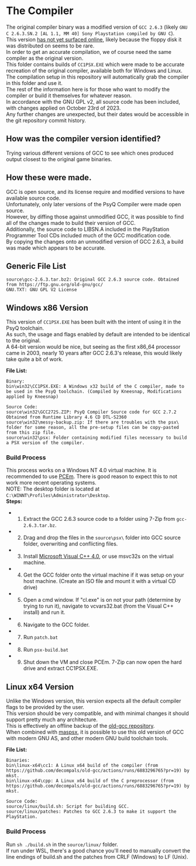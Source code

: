 # The Compiler
The original compiler binary was a modified version of `GCC 2.6.3` (likely `GNU C 2.6.3.SN.2 [AL 1.1, MM 40] Sony Playstation compiled by GNU C`).  
This version [has not yet surfaced online](https://www.psxdev.net/forum/viewtopic.php?f=28&p=22761), likely because the floppy disk it was distributed on seems to be rare.  
In order to get an accurate compilation, we of course need the same compiler as the original version.  
This folder contains builds of `CC1PSX.EXE` which were made to be accurate recreation of the original compiler, available both for Windows and Linux.  
The compilation setup in this repository will automatically grab the compiler in this folder and use it.  
The rest of the information here is for those who want to modify the compiler or build it themselves for whatever reason.  
In accordance with the GNU GPL v2, all source code has been included, with changes applied on October 23rd of 2023.  
Any further changes are unexpected, but their dates would be accessible in the git repository commit history.  

## How was the compiler version identified?  
Trying various different versions of GCC to see which ones produced output closest to the original game binaries.  

## How these were made.  
GCC is open source, and its license require and modified versions to have available source code.  
Unfortunately, only later versions of the PsyQ Compiler were made open source.  
However, by diffing those against unmodified GCC, it was possible to find all of the changes made to build their version of GCC.  
Additionally, the source code to LIBSN.A included in the PlayStation Programmer Tool CDs included much of the GCC modification code.  
By copying the changes onto an unmodified version of GCC 2.6.3, a build was made which appears to be accurate.  

## Generic File List
```
source\gcc-2.6.3.tar.bz2: Original GCC 2.6.3 source code. Obtained from https://ftp.gnu.org/old-gnu/gcc/
GNU.TXT: GNU GPL V2 License
```

## Windows x86 Version
This version of `CC1PSX.EXE` has been built with the intent of using it in the PsyQ toolchain.  
As such, the usage and flags enabled by default are intended to be identical to the original.  
A 64-bit version would be nice, but seeing as the first x86_64 processor came in 2003, nearly 10 years after GCC 2.6.3's release, this would likely take quite a bit of work.  

**File List:**  
```
Binary:
bin\win32\CC1PSX.EXE: A Windows x32 build of the C compiler, made to be used in the PsyQ toolchain. (Compiled by Kneesnap, Modifications applied by Kneesnap)

Source Code:
source\win32\GCC272S.ZIP: PsyQ Compiler Source code for GCC 2.7.2 Obtained from Runtime Library 4.6 CD DTL-S2360
source\win32\messy-backup.zip: If there are troubles with the psx\ folder for some reason, all the pre-setup files can be copy-pasted from this zip file.
source\win32\psx: Folder containing modified files necessary to build a PSX version of the compiler.
```

### Build Process
This process works on a Windows NT 4.0 virtual machine.
It is recommended to use [PCEm](https://www.pcem-emulator.co.uk/).
There is good reason to expect this to not work more recent operating systems.  
NOTE: The desktop folder is located at `C:\WINNT\Profiles\Administrator\Desktop`.  
**Steps:**  
 - 1) Extract the GCC 2.6.3 source code to a folder using 7-Zip from `gcc-2.6.3.tar.bz`.  
 - 2) Drag and drop the files in the `source\psx\` folder into GCC source folder, overwriting and conflicting files.  
 - 3) Install [Microsoft Visual C++ 4.0](https://winworldpc.com/product/visual-c/4x), or use msvc32s on the virtual machine.  
 - 4) Get the GCC folder onto the virtual machine if it was setup on your host machine. (Create an ISO file and mount it with a virtual CD drive)  
 - 5) Open a cmd window. If "cl.exe" is on not your path (determine by trying to run it), navigate to vcvars32.bat (from the Visual C++ install) and run it.  
 - 6) Navigate to the GCC folder.  
 - 7) Run `patch.bat`  
 - 8) Run `psx-build.bat`  
 - 9) Shut down the VM and close PCEm. 7-Zip can now open the hard drive and extract CC1PSX.EXE.  

## Linux x64 Version
Unlike the Windows version, this version expects all the default compiler flags to be provided by the user.  
This version should be very compatible, and with minimal changes it should support pretty much any architecture.  
This is effectively an offline backup of the [old-gcc repository](https://github.com/decompals/old-gcc/).  
When combined with [maspsx](https://github.com/mkst/maspsx), it is possible to use this old version of GCC with modern GNU AS, and other modern GNU build toolchain tools.  

**File List:**  
```
Binaries:
bin\linux-x64\cc1: A Linux x64 build of the compiler (from https://github.com/decompals/old-gcc/actions/runs/6883296765?pr=19) by mkst.
bin\linux-x64\cpp: A Linux x64 build of the C preprocessor (from https://github.com/decompals/old-gcc/actions/runs/6883296765?pr=19) by mkst.

Source Code:
source/linux/build.sh: Script for building GCC.
source/linux/patches: Patches to GCC 2.6.3 to make it support the PlayStation.
```

### Build Process
Run `sh ./build.sh` in the `source/linux/` folder.  
If run under WSL, there's a good chance you'll need to manually convert the line endings of build.sh and the patches from CRLF (Windows) to LF (Unix).  